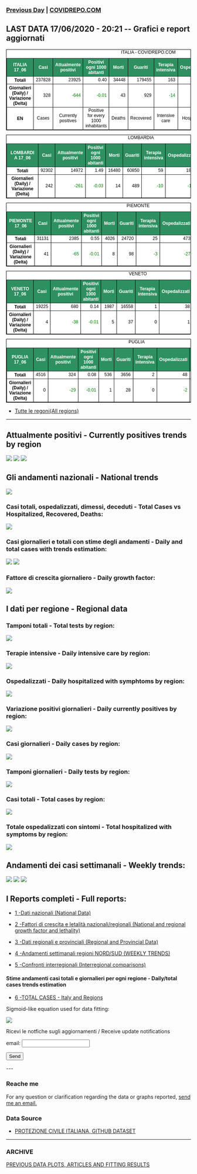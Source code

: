 <!-- start -->
### [Previous Day](/index_15_06.md) | <a href="https://marcelchiarello.github.io/showdata/">COVIDREPO.COM</a>
## LAST DATA 17/06/2020 - 20:21 -- Grafici e report aggiornati

<table style=" color:black; font-size:12; font-family:arial; text-align:center; " cellpadding="2.5" cellspacing="0" border="1" bordercolor="black" bgcolor="#FFFFFF">
<caption>ITALIA - COVIDREPO.COM</caption>
<tr style="color:#FFFFFF;background:#2E9061">
<th>ITALIA 17_06</th>
<th>Casi</th>
<th>Attualmente positivi</th>
<th>Positivi ogni 1000 abitanti</th>
<th>Morti</th>
<th>Guariti</th>
<th>Terapia intensiva</th>
<th>Ospedalizzati</th>
<th>Ricoverati con sintomi</th>
<th>Isolamento domiciliare</th>
<th>Tamponi</th>
</tr>
<tr>
<th>Totali</th>
<td align="right"> 237828</td>
<td align="right"> 23925</td>
<td align="right"> 0.40</td>
<td align="right"> 34448</td>
<td align="right"> 179455</td>
<td align="right"> 163</td>
<td align="right"> 3276</td>
<td align="right"> 3113</td>
<td align="right"> 20649</td>
<td align="right"> 4773408</td>
</tr>
<tr>
<th>Giornalieri (Daily) / Variazione (Delta)</th>
<td align="right"> 328</td>
<td align="right" style=" color:green; "> -644</td>
<td align="right" style=" color:green; "> -0.01</td>
<td align="right"> 43</td>
<td align="right"> 929</td>
<td align="right" style=" color:green; "> -14</td>
<td align="right" style=" color:green; "> -202</td>
<td align="right" style=" color:green; "> -188</td>
<td align="right" style=" color:green; "> -442</td>
<td align="right"> 77701</td>
</tr>
<tr>
<th>EN</th>
<td>Cases</td>
<td>Currently positives</td>
<td>Positive for every 1000 inhabitants</td>
<td>Deaths</td>
<td>Recovered</td>
<td>Intensive care</td>
<td>Hospitalized</td>
<td>Hospitalized with symptoms</td>
<td>Home isolation</td>
<td>Tests</td>
</tr>
</table>

<table style=" color:black; font-size:12; font-family:arial; text-align:center; " cellpadding="2.5" cellspacing="0" border="1" bordercolor="black" bgcolor="#FFFFFF">
<caption>LOMBARDIA</caption>
<tr style="color:#FFFFFF;background:#2E9061">
<th>LOMBARDIA 17_06</th>
<th>Casi</th>
<th>Attualmente positivi</th>
<th>Positivi ogni 1000 abitanti</th>
<th>Morti</th>
<th>Guariti</th>
<th>Terapia intensiva</th>
<th>Ospedalizzati</th>
<th>Ricoverati con sintomi</th>
<th>Isolamento domiciliare</th>
<th>Tamponi</th>
</tr>
<tr>
<th>Totali</th>
<td align="right"> 92302</td>
<td align="right"> 14972</td>
<td align="right"> 1.49</td>
<td align="right"> 16480</td>
<td align="right"> 60850</td>
<td align="right"> 59</td>
<td align="right"> 1855</td>
<td align="right"> 1796</td>
<td align="right"> 13117</td>
<td align="right"> 917881</td>
</tr>
<tr>
<th>Giornalieri (Daily) / Variazione (Delta)</th>
<td align="right"> 242</td>
<td align="right" style=" color:green; "> -261</td>
<td align="right" style=" color:green; "> -0.03</td>
<td align="right"> 14</td>
<td align="right"> 489</td>
<td align="right" style=" color:green; "> -10</td>
<td align="right" style=" color:green; "> -116</td>
<td align="right" style=" color:green; "> -106</td>
<td align="right" style=" color:green; "> -145</td>
<td align="right"> 11559</td>
</tr>
</table>

<table style=" color:black; font-size:12; font-family:arial; text-align:center; " cellpadding="2.5" cellspacing="0" border="1" bordercolor="black" bgcolor="#FFFFFF">
<caption>PIEMONTE</caption>
<tr style="color:#FFFFFF;background:#2E9061">
<th>PIEMONTE 17_06</th>
<th>Casi</th>
<th>Attualmente positivi</th>
<th>Positivi ogni 1000 abitanti</th>
<th>Morti</th>
<th>Guariti</th>
<th>Terapia intensiva</th>
<th>Ospedalizzati</th>
<th>Ricoverati con sintomi</th>
<th>Isolamento domiciliare</th>
<th>Tamponi</th>
</tr>
<tr>
<th>Totali</th>
<td align="right"> 31131</td>
<td align="right"> 2385</td>
<td align="right"> 0.55</td>
<td align="right"> 4026</td>
<td align="right"> 24720</td>
<td align="right"> 25</td>
<td align="right"> 473</td>
<td align="right"> 448</td>
<td align="right"> 1912</td>
<td align="right"> 377165</td>
</tr>
<tr>
<th>Giornalieri (Daily) / Variazione (Delta)</th>
<td align="right"> 41</td>
<td align="right" style=" color:green; "> -65</td>
<td align="right" style=" color:green; "> -0.01</td>
<td align="right"> 8</td>
<td align="right"> 98</td>
<td align="right" style=" color:green; "> -3</td>
<td align="right" style=" color:green; "> -27</td>
<td align="right" style=" color:green; "> -24</td>
<td align="right" style=" color:green; "> -38</td>
<td align="right"> 4217</td>
</tr>
</table>

<table style=" color:black; font-size:12; font-family:arial; text-align:center; " cellpadding="2.5" cellspacing="0" border="1" bordercolor="black" bgcolor="#FFFFFF">
<caption>VENETO</caption>
<tr style="color:#FFFFFF;background:#2E9061">
<th>VENETO 17_06</th>
<th>Casi</th>
<th>Attualmente positivi</th>
<th>Positivi ogni 1000 abitanti</th>
<th>Morti</th>
<th>Guariti</th>
<th>Terapia intensiva</th>
<th>Ospedalizzati</th>
<th>Ricoverati con sintomi</th>
<th>Isolamento domiciliare</th>
<th>Tamponi</th>
</tr>
<tr>
<th>Totali</th>
<td align="right"> 19225</td>
<td align="right"> 680</td>
<td align="right"> 0.14</td>
<td align="right"> 1987</td>
<td align="right"> 16558</td>
<td align="right"> 1</td>
<td align="right"> 38</td>
<td align="right"> 37</td>
<td align="right"> 642</td>
<td align="right"> 837394</td>
</tr>
<tr>
<th>Giornalieri (Daily) / Variazione (Delta)</th>
<td align="right"> 4</td>
<td align="right" style=" color:green; "> -38</td>
<td align="right" style=" color:green; "> -0.01</td>
<td align="right"> 5</td>
<td align="right"> 37</td>
<td align="right"> 0</td>
<td align="right"> 1</td>
<td align="right"> 1</td>
<td align="right" style=" color:green; "> -39</td>
<td align="right"> 11202</td>
</tr>
</table>

<table style=" color:black; font-size:12; font-family:arial; text-align:center; " cellpadding="2.5" cellspacing="0" border="1" bordercolor="black" bgcolor="#FFFFFF">
<caption>PUGLIA</caption>
<tr style="color:#FFFFFF;background:#2E9061">
<th>PUGLIA 17_06</th>
<th>Casi</th>
<th>Attualmente positivi</th>
<th>Positivi ogni 1000 abitanti</th>
<th>Morti</th>
<th>Guariti</th>
<th>Terapia intensiva</th>
<th>Ospedalizzati</th>
<th>Ricoverati con sintomi</th>
<th>Isolamento domiciliare</th>
<th>Tamponi</th>
</tr>
<tr>
<th>Totali</th>
<td align="right"> 4516</td>
<td align="right"> 324</td>
<td align="right"> 0.08</td>
<td align="right"> 536</td>
<td align="right"> 3656</td>
<td align="right"> 2</td>
<td align="right"> 48</td>
<td align="right"> 46</td>
<td align="right"> 276</td>
<td align="right"> 154143</td>
</tr>
<tr>
<th>Giornalieri (Daily) / Variazione (Delta)</th>
<td align="right"> 0</td>
<td align="right" style=" color:green; "> -29</td>
<td align="right" style=" color:green; "> -0.01</td>
<td align="right"> 1</td>
<td align="right"> 28</td>
<td align="right"> 0</td>
<td align="right" style=" color:green; "> -2</td>
<td align="right" style=" color:green; "> -2</td>
<td align="right" style=" color:green; "> -27</td>
<td align="right"> 2661</td>
</tr>
</table>

- [Tutte le regoni(All regions)](/Tables/regionsTable_17_06.md)

---

## Attualmente positivi - Currently positives trends by region
<img src="https://covidrepo.com/RUN_17_06/RUN4/RUN_INTEREGION_16.png">
<img src="https://covidrepo.com/RUN_17_06/RUN4/RUN_INTEREGION_17.png">
<img src="https://covidrepo.com/RUN_17_06/RUN4/RUN_INTEREGION_18.png">

## Gli andamenti nazionali - National trends
<img src="https://marcelchiarello.github.io/showdata/RUN_17_06/RUN0/RUN_DATA_ITALIA_01.png">

### Casi totali, ospedalizzati, dimessi, deceduti - Total Cases vs Hospitalized, Recovered, Deaths:
<img src="https://marcelchiarello.github.io/showdata/RUN_17_06/RUN0/RUN_DATA_ITALIA_02.png">

### Casi giornalieri e totali con stime degli andamenti - Daily and total cases with trends estimation:
<img src="https://marcelchiarello.github.io/showdata/RUN_17_06/RUN1/RUN_DATA_FIT_TOTAL_CASES_ITALY_REGIONS_01.png">
<img src="https://marcelchiarello.github.io/showdata/RUN_17_06/RUN1/RUN_DATA_FIT_TOTAL_CASES_ITALY_REGIONS_02.png">

### Fattore di crescita giornaliero - Daily growth factor:
<img src="https://marcelchiarello.github.io/showdata/RUN_17_06/RUN6/RUN_FACTORS_01.png">

## I dati per regione - Regional data

### Tamponi totali - Total tests by region:
<img src="https://marcelchiarello.github.io/showdata/RUN_17_06/RUN4/RUN_INTEREGION_02.png">

### Terapie intensive - Daily intensive care by region:
<img src="https://marcelchiarello.github.io/showdata/RUN_17_06/RUN4/RUN_INTEREGION_13.png">

### Ospedalizzati - Daily hospitalized with symphtoms by region:
<img src="https://marcelchiarello.github.io/showdata/RUN_17_06/RUN4/RUN_INTEREGION_14.png">

### Variazione positivi giornalieri - Daily currently positives by region:
<img src="https://marcelchiarello.github.io/showdata/RUN_17_06/RUN4/RUN_INTEREGION_15.png">

### Casi giornalieri - Daily cases by region:
<img src="https://marcelchiarello.github.io/showdata/RUN_17_06/RUN4/RUN_INTEREGION_11.png">

### Tamponi giornalieri - Daily tests by region:
<img src="https://marcelchiarello.github.io/showdata/RUN_17_06/RUN4/RUN_INTEREGION_12.png">

### Casi totali - Total cases by region:
<img src="https://marcelchiarello.github.io/showdata/RUN_17_06/RUN4/RUN_INTEREGION_01.png">

### Totale ospedalizzati con sintomi - Total hospitalized with symptoms by region:
<img src="https://marcelchiarello.github.io/showdata/RUN_17_06/RUN4/RUN_INTEREGION_05.png">

## Andamenti dei casi settimanali - Weekly trends:
<img src="https://marcelchiarello.github.io/showdata/RUN_17_06/RUN5/RUN_NEWTRENDS_01.png">
<img src="https://marcelchiarello.github.io/showdata/RUN_17_06/RUN5/RUN_NEWTRENDS_02.png">
<img src="https://marcelchiarello.github.io/showdata/RUN_17_06/RUN5/RUN_NEWTRENDS_03.png">

## I Reports completi - Full reports:

- [1 -Dati nazionali (National Data)](/RUN_17_06/RUN0/RUN.html)

- [2 -Fattori di crescita e letalità nazionali/regionali (National and regional growth factor and lethality)](/RUN_17_06/RUN6/RUN.html)

- [3 -Dati regionali e provinciali (Regional and Provincial Data)](/RUN_17_06/RUN2/RUN.html)

- [4 -Andamenti settimanali regioni NORD/SUD (WEEKLY TRENDS)](/RUN_17_06/RUN5/RUN.html)

- [5 -Confronti interregionali (Interregional comparisons)](/RUN_17_06/RUN4/RUN.html)

#### Stime andamenti casi totali e giornalieri per ogni regione - Daily/total cases trends estimation

- [6 -TOTAL CASES - Italy and Regions](/RUN_17_06/RUN1/RUN.html)

Sigmoid-like equation used for data fitting:

<img src="https://latex.codecogs.com/svg.latex?Sig = \frac{a}{e^{b(x+c)} + a_1e^{b_1(x+c_1)} - d}" border="0"/>

Ricevi le notfiche sugli aggiornamenti / Receive update notifications
<form
action="https://formspree.io/mgenvwep"
method="POST"
>
<label>
email:
<input type="text" name="_replyto">
</label>

<!-- your other form fields go here -->

<button type="submit">Send</button>
</form>
---

### Reache me

For any question or clarification regarding the data or graphs reported, <a href="mailto:marcello.chiarello@outlook.com">send me an email.</a>


### Data Source

- [PROTEZIONE CIVILE ITALIANA, GITHUB DATASET](https://github.com/pcm-dpc/COVID-19)

---

### ARCHIVE
[PREVIOUS DATA,PLOTS, ARTICLES AND FITTING RESULTS](/archive.md)
